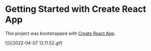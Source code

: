# Getting Started with Create React App

This project was bootstrapped with [Create React App](https://github.com/facebook/create-react-app).

![](/2022-04-07 12.11.52.gif)
